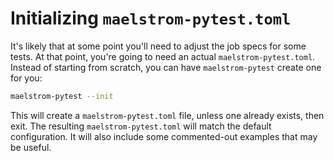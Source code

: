 # Initializing `maelstrom-pytest.toml`

It's likely that at some point you'll need to adjust the job specs for some
tests. At that point, you're going to need an actual `maelstrom-pytest.toml`.
Instead of starting from scratch, you can have `maelstrom-pytest` create one for
you:

```bash
maelstrom-pytest --init
```

This will create a `maelstrom-pytest.toml` file, unless one already exists, then
exit. The resulting `maelstrom-pytest.toml` will match the default configuration.
It will also include some commented-out examples that may be useful.
